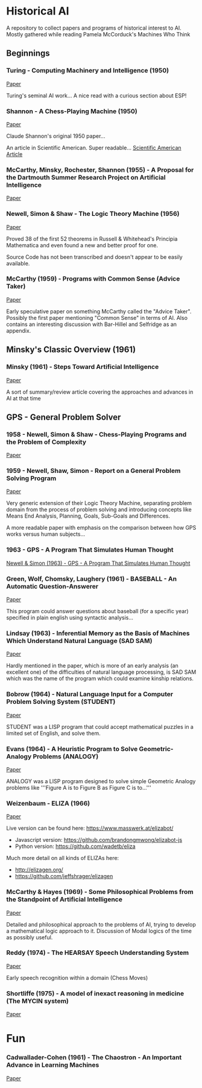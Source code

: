 
# Historical AI
A repository to collect papers and programs of historical interest to AI. Mostly gathered while reading Pamela McCorduck's Machines Who Think

## Beginnings

### Turing - Computing Machinery and Intelligence (1950)
[Paper](./Papers/Turing%20(1950)%20-%20Computing%20Machinery%20and%20Intelligence.pdf)

Turing's seminal AI work... A nice read with a curious section about ESP!

### Shannon - A Chess-Playing Machine (1950)
[Paper](./Papers/Shannon%20(1950)%20-%20Programming%20a%20Computer%20for%20Playing%20Chess.pdf)

Claude Shannon's original 1950 paper...

An article in Scientific American. Super readable...
[Scientific American Article](./Papers/Shannon%20(1950)%20-%20A%20Chess-Playing%20Machine.pdf)

### McCarthy, Minsky, Rochester, Shannon (1955) - A Proposal for the Dartmouth Summer Research Project on Artificial Intelligence
[Paper](Papers/McCarthy,%20Minsky,%20Rochester,%20Shannon%20(1955)%20-%20A%20Proposal%20for%20the%20Dartmouth%20Summer%20Research%20Project%20on%20Artificial%20Intelligence.pdf)

### Newell, Simon & Shaw - The Logic Theory Machine (1956)
[Paper](Papers/Newell%20&%20Simon%20%281956%29%20-%20The%20Logic%20Theory%20Machine.pdf)
	
Proved 38 of the first 52 theorems in Russell & Whitehead's Principia Mathematica and even found a new and better proof for one.

Source Code has not been transcribed and doesn't appear to be easily available.

### McCarthy (1959) - Programs with Common Sense (Advice Taker)
[Paper](Papers/McCarthy%20(1959)%20-%20Programs%20with%20Common%20Sense.pdf)

Early speculative paper on something McCarthy called the "Advice Taker". Possibly the first paper mentioning "Common Sense" in terms of AI.  Also contains an interesting discussion with Bar-Hillel and Selfridge as an appendix.

## Minsky's Classic Overview (1961)
### Minsky (1961) - Steps Toward Artificial Intelligence
[Paper](Papers/Minsky%20(1961)%20-%20Steps%20Toward%20Artificial%20Intelligence.pdf)

A sort of summary/review article covering the approaches and advances in AI at that time

## GPS - General Problem Solver
### 1958 - Newell, Simon & Shaw - Chess-Playing Programs and the Problem of Complexity
[Paper](./Papers/Newell,%20Shaw,%20Simon%20(1958)%20-%20Chess-Playing%20Programs%20and%20the%20Problem%20of%20Complexity.pdf)

### 1959 - Newell, Shaw, Simon - Report on a General Problem Solving Program
[Paper](./Papers/Newell,%20Shaw,%20Simon%20(1959)%20-%20Report_On_A_General_Problem-Solving_Program.pdf)

Very generic extension of their Logic Theory Machine, separating problem domain from the process of problem solving and introducing concepts like Means End Analysis, Planning, Goals, Sub-Goals and Differences.

A more readable paper with emphasis on the comparison between how GPS works versus human subjects...

### 1963 - GPS - A Program That Simulates Human Thought
[Newell & Simon (1963) - GPS - A Program That Simulates Human Thought](./Papers/Newell%20&%20Simon%20(1963)%20-%20GPS%20-%20A%20Program%20That%20Simulates%20Human%20Thought.pdf)

### Green, Wolf, Chomsky, Laughery (1961) - BASEBALL - An Automatic Question-Answerer
[Paper](./Papers/Green,%20Wolf,%20Chomsky,%20Laughery%20(1961)%20-%20BASEBALL%20-%20An%20Automatic%20Question-Answerer.pdf)

This program could answer questions about baseball (for a specific year) specified in plain english using syntactic analysis...

### Lindsay (1963) - Inferential Memory as the Basis of Machines Which Understand Natural Language (SAD SAM)
[Paper](./Papers/Lindsay%20(1963)%20-%20Inferential%20Memory%20as%20the%20Basis%20of%20Machines%20Which%20Understand%20Natural%20Language.pdf)

Hardly mentioned in the paper, which is more of an early analysis (an excellent one) of the difficulties of natural language processing, is SAD SAM which was the name of the program which could examine kinship relations.

### Bobrow (1964) - Natural Language Input for a Computer Problem Solving System (STUDENT)
[Paper](./Papers/Bobrow%20(1964)%20-%20Natural%20Language%20Input%20for%20a%20Computer%20Problem%20Solving%20System.pdf)

STUDENT was a LISP program that could accept mathematical puzzles in a limited set of English, and solve them.

### Evans (1964) - A Heuristic Program to Solve Geometric-Analogy Problems (ANALOGY)
[Paper](./Papers/Evans%20(1964)%20-%20A%20Heuristic%20Program%20to%20Solve%20Geometric-Analogy%20Problems.pdf)

ANALOGY was a LISP program designed to solve simple Geometric Analogy problems like '''Figure A is to Figure B as Figure C is to...'''

### Weizenbaum - ELIZA (1966)
[Paper](./Papers/Weizenabaum%20%281966%29%20-%20ELIZA.pdf)

Live version can be found here: https://www.masswerk.at/elizabot/

- Javascript version: https://github.com/brandongmwong/elizabot-js
- Python version: https://github.com/wadetb/eliza

Much more detail on all kinds of ELIZAs here: 

- http://elizagen.org/
- https://github.com/jeffshrager/elizagen

### McCarthy & Hayes (1969) - Some Philosophical Problems from the Standpoint of Artificial Intelligence
[Paper](./Papers/McCarthy,%20Hayes%20(1969)%20-%20Some%20Philosophical%20Problems%20from%20the%20Standpoint%20of%20Artificial%20Intelligence.pdf)

Detailed and philosophical approach to the problems of AI, trying to develop a mathematical logic approach to it. Discussion of Modal logics of the time as possibly useful.

### Reddy (1974) - The HEARSAY Speech Understanding System
[Paper](./Papers/Reddy%20(1974)%20-%20The%20HEARSAY%20Speech%20Understanding%20System.pdf)

Early speech recognition within a domain (Chess Moves)

### Shortliffe (1975) - A model of inexact reasoning in medicine (The MYCIN system)
[Paper](./Papers/Shortliffe%20(1975)%20-%20A%20model%20of%20inexact%20reasoning%20in%20medicine.pdf)

# Fun
### Cadwallader-Cohen (1961) - The Chaostron - An Important Advance in Learning Machines
[Paper](./Papers/Cadwallader-Cohen%20(1961)%20-%20The%20Chaostron%20-%20An%20Important%20Advance%20in%20Learning%20Machines.pdf)
